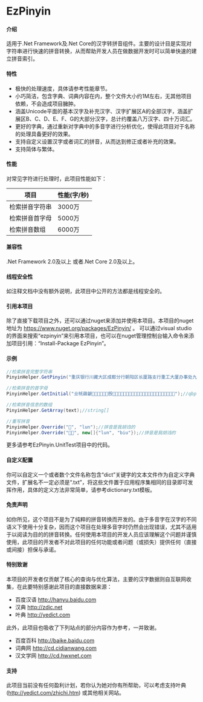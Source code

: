 # EzPinyin

#### 介绍

适用于.Net Framework及.Net Core的汉字转拼音组件。主要的设计目是实现对字符串进行快速的拼音转换，从而帮助开发人员在做数据开发时可以简单快速的建立拼音索引。

#### 特性

- 极快的处理速度，具体请参考性能章节。
- 小巧简洁，包含字典、词典内容在内，整个文件大小约1M左右，无其他项目依赖，不会造成项目臃肿。
- 涵盖Unicode平面的基本汉字及补充汉字、汉字扩展区A的全部汉字，涵盖扩展区B、C、D、E、F、G的大部分汉字，总计约覆盖八万汉字、四十万词汇。
- 更好的字典，通过重新对字典中的多音字进行分析优化，使得此项目对于名称的处理具备更好的效果。
- 支持自定义设置汉字或者词汇的拼音，从而达到修正或者补充的效果。
- 支持简体与繁体。

#### 性能

对常见字符进行处理时，此项目性能如下：

| 项目    | 性能(字/秒) |
|-------|----------|
| 检索拼音字符串 | 3000万      |
| 检索拼音首字母 | 5000万      |
| 检索拼音数组  | 6000万     |


#### 兼容性

.Net Framework 2.0及以上 或者.Net Core 2.0及以上。

#### 线程安全性

如注释文档中没有额外说明，此项目中公开的方法都是线程安全的。

#### 引用本项目

除了直接下载项目之外，还可以通过nuget来添加并使用本项目。本项目的nuget地址为 https://www.nuget.org/packages/EzPinyin/ 。
可以通过visual studio的界面来搜索“ezpinyin”来引用本项目，也可以在nuget管理控制台输入命令来添加项目引用：“Install-Package EzPinyin”。



#### 示例


```csharp
//检索拼音完整字符串
PinyinHelper.GetPinyin("重庆银行川藏大区成都分行朝阳区长厦路支行重工大厦办事处九楼董事长办公室");//chong qing yin hang chuan zang da qu cheng du fen hang chao yang qu chang xia lu zhi hang zhong gong da sha ban shi chu jiu lou dong shi zhang ban gong shi

//检索拼音的首字母
PinyinHelper.GetInitial("㐀㲒䔤䶵𠀀𠧄𡎈𡵌𢜐𣃔𣪘𤑜𤸠𥟤𦆨𦭬𧔰𧻴𨢸𩉼𩱀𪜀𪻐𫜴𫝀𫠝𫠠𫿰𬟀𬺰𭡫𮈦𰀀𱍊");//qbpchgfcwdgzmlldjlkspdc𫜴wbyst𬺰𭡫lzc

//检索拼音信息的数组
PinyinHelper.GetArray(text);//string[]

//重写拼音
PinyinHelper.Override("𫜴", "lun");//拼音是我胡诌的
PinyinHelper.Override("𫜴吧", new[]{"lun", "biu"});//拼音是我胡诌的
```


更多请参考EzPinyin.UnitTest项目中的代码。

#### 自定义配置

你可以自定义一个或者数个文件名称包含“dict”关键字的文本文件作为自定义字典文件，扩展名不一定必须是“.txt”，将这些文件置于应用程序集相同的目录即可发挥作用，具体的定义方法非常简单，请参考dictionary.txt模板。

#### 免责声明

如你所见，这个项目不是为了纯粹的拼音转换而开发的。由于多音字在汉字的不同语义下使用十分复杂，因而这个项目在处理多音字时仍然会出现错误，尤其不适用于以阅读为目的的拼音转换。任何使用本项目的开发人员应该理解这个问题并谨慎使用，此项目的开发者不对此项目的任何功能或者问题（或损失）提供任何（直接或间接）担保与承诺。

#### 特别致谢

本项目的开发者仅贡献了核心的查询与优化算法，主要的汉字数据则自互联网收集，在此要特别感谢此项目的直接数据来源：

- 百度汉语 http://hanyu.baidu.com
- 汉典 http://zdic.net
- 叶典 http://yedict.com

此外，此项目也吸收了下列站点的部分内容作为参考，一并致谢。
- 百度百科 http://baike.baidu.com
- 词典网 http://cd.cidianwang.com
- 汉文学网 http://cd.hwxnet.com

#### 支持

此项目当前没有任何盈利计划，若你认为她对你有所帮助，可以考虑支持叶典(http://yedict.com/zhichi.htm) 或其他相关网站。
